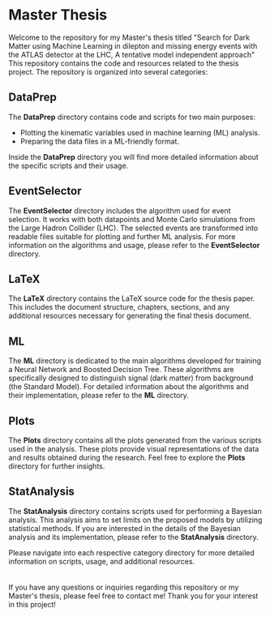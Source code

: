 # Master Thesis
Welcome to the repository for my Master's thesis titled "Search for Dark Matter using Machine Learning in dilepton and missing energy events with the ATLAS detector at the LHC, A tentative model independent approach" This repository contains the code and resources related to the thesis project. The repository is organized into several categories:

## DataPrep
The **DataPrep** directory contains code and scripts for two main purposes:

- Plotting the kinematic variables used in machine learning (ML) analysis.
- Preparing the data files in a ML-friendly format.

Inside the **DataPrep** directory you will find more detailed information about the specific scripts and their usage.

## EventSelector
The **EventSelector** directory includes the algorithm used for event selection. It works with both datapoints and Monte Carlo simulations from the Large Hadron Collider (LHC). The selected events are transformed into readable files suitable for plotting and further ML analysis. For more information on the algorithms and usage, please refer to the **EventSelector** directory.

## LaTeX
The **LaTeX** directory contains the LaTeX source code for the thesis paper. This includes the document structure, chapters, sections, and any additional resources necessary for generating the final thesis document.

## ML
The **ML** directory is dedicated to the main algorithms developed for training a Neural Network and Boosted Decision Tree. These algorithms are specifically designed to distinguish signal (dark matter) from background (the Standard Model). For detailed information about the algorithms and their implementation, please refer to the **ML** directory.

## Plots
The **Plots** directory contains all the plots generated from the various scripts used in the analysis. These plots provide visual representations of the data and results obtained during the research. Feel free to explore the **Plots** directory for further insights.

## StatAnalysis
The **StatAnalysis** directory contains scripts used for performing a Bayesian analysis. This analysis aims to set limits on the proposed models by utilizing statistical methods. If you are interested in the details of the Bayesian analysis and its implementation, please refer to the **StatAnalysis** directory.

Please navigate into each respective category directory for more detailed information on scripts, usage, and additional resources.
<br/><br/><br/>
If you have any questions or inquiries regarding this repository or my Master's thesis, please feel free to contact me!
Thank you for your interest in this project!